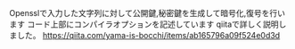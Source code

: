 Opensslで入力した文字列に対して公開鍵,秘密鍵を生成して暗号化,復号を行います
コード上部にコンパイラオプションを記述しています
qiitaで詳しく説明しました。
https://qiita.com/yama-is-bocchi/items/ab165796a09f524e0d3d

